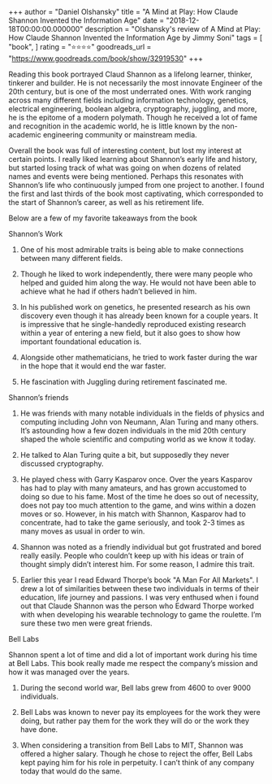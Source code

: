+++
author = "Daniel Olshansky"
title = "A Mind at Play: How Claude Shannon Invented the Information Age"
date = "2018-12-18T00:00:00.000000"
description = "Olshansky's review of A Mind at Play: How Claude Shannon Invented the Information Age by Jimmy Soni"
tags = [
    "book",
]
rating = "⭐⭐⭐⭐"
goodreads_url = "https://www.goodreads.com/book/show/32919530"
+++

Reading this book portrayed Claud Shannon as a lifelong learner, thinker, tinkerer and builder. He is not necessarily the most innovate Engineer of the 20th century, but is one of the most underrated ones. With work ranging across many different fields including information technology, genetics, electrical engineering, boolean algebra, cryptography, juggling, and more, he is the epitome of a modern polymath. Though he received a lot of fame and recognition in the academic world, he is little known by the non-academic engineering community or mainstream media.







Overall the book was full of interesting content, but lost my interest at certain points. I really liked learning about Shannon’s early life and history, but started losing track of what was going on when dozens of related names and events were being mentioned. Perhaps this resonates with Shannon’s life who continuously jumped from one project to another. I found the first and last thirds of the book most captivating, which corresponded to the start of Shannon’s career, as well as his retirement life.







Below are a few of my favorite takeaways from the book







Shannon’s Work







1. One of his most admirable traits is being able to make connections between many different fields.



2. Though he liked to work independently, there were many people who helped and guided him along the way. He would not have been able to achieve what he had if others hadn’t believed in him.



3. In his published work on genetics, he presented research as his own discovery even though it has already been known for a couple years. It is impressive that he single-handedly reproduced existing research within a year of entering a new field, but it also goes to show how important foundational education is.



4. Alongside other mathematicians, he tried to work faster during the war in the hope that it would end the war faster.



5. He fascination with Juggling during retirement fascinated me.







Shannon’s friends







1. He was friends with many notable individuals in the fields of physics and computing including John von Neumann, Alan Turing and many others. It’s astounding how a few dozen individuals in the mid 20th century shaped the whole scientific and computing world as we know it today.



2. He talked to Alan Turing quite a bit, but supposedly they never discussed cryptography.



3. He played chess with Garry Kasparov once. Over the years Kasparov has had to play with many amateurs, and has grown accustomed to doing so due to his fame. Most of the time he does so out of necessity, does not pay too much attention to the game, and wins within a dozen moves or so. However, in his match with Shannon, Kasparov had to concentrate, had to take the game seriously, and took 2-3 times as many moves as usual in order to win.



4. Shannon was noted as a friendly individual but got frustrated and bored really easily. People who couldn’t keep up with his ideas or train of thought simply didn’t interest him. For some reason, I admire this trait.



5. Earlier this year I read Edward Thorpe’s book "A Man For All Markets". I drew a lot of similarities between these two individuals in terms of their education, life journey and passions. I was very enthused when i found out that Claude Shannon was the person who Edward Thorpe worked with when developing his wearable technology to game the roulette. I’m sure these two men were great friends.







Bell Labs







Shannon spent a lot of time and did a lot of important work during his time at Bell Labs. This book really made me respect the company’s mission and how it was managed over the years.







1. During the second world war, Bell labs grew from 4600 to over 9000 individuals.



2. Bell Labs was known to never pay its employees for the work they were doing, but rather pay them for the work they will do or the work they have done.



3. When considering a transition from Bell Labs to MIT, Shannon was offered a higher salary. Though he chose to reject the offer, Bell Labs kept paying him for his role in perpetuity. I can’t think of any company today that would do the same.
